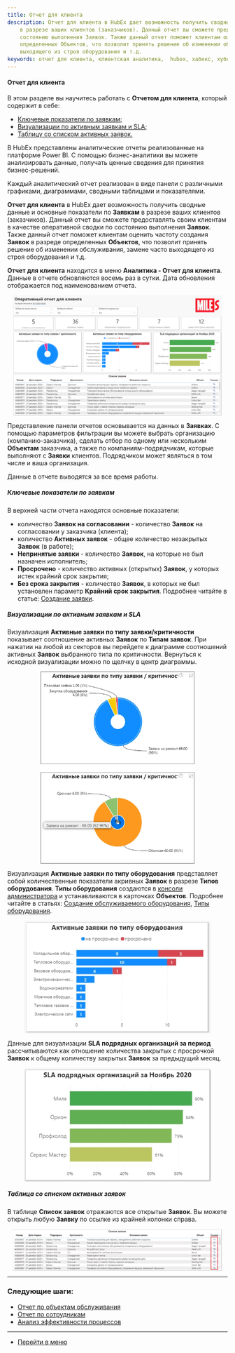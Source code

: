 ```yaml
---
title: Отчет для клиента
description: Отчет для клиента в HubEx дает возможность получить сводные данные и основные показатели по Заявкам
    в разрезе ваших клиентов (заказчиков). Данный отчет вы сможете предоставлять своим клиентам в качестве оперативной сводки по
    состоянию выполнения Заявок. Также данный отчет поможет клиентам оценить частоту создания Заявок в разреде
    определенных Объектов, что позволит принять решение об изменении обслуживания, замене часто
    выходящего из строя оборудования и т.д.
keywords: отчет для клиента, клиентская аналитика,  hubex, хабекс, хубекс, хабикс
---
```


#### Отчет для клиента
В этом разделе вы научитесь работать с <Strong>Отчетом для клиента</Strong>, который содержит в себе:
<html>
<meta charset="utf-8">

<ul>
    <li><a href="#kpi">Ключевые показатели по заявкам;</a></li>
    <li><a href="#diagramms">Визуализации по активным заявкам и SLA;</a></li>
    <li><a href="#table">Таблицу со списком активных заявок.</a></li>
 
</ul>
</html>
<body>
<p>В HubEx представлены аналитические отчеты реализованные на платформе Power BI. С помощью бизнес-аналитики вы
    можете анализировать данные, получать ценные сведения для принятия бизнес-решений.</p>
<p>Каждый аналитический отчет реализован в виде панели с различными графиками, диаграммами, сводными
    таблицами и показателями.</p>
<p><Strong>Отчет для клиента</Strong> в HubEx дает возможность получить сводные данные и основные показатели по <Strong>Заявкам</Strong>
    в разрезе ваших клиентов (заказчиков). Данный отчет вы сможете предоставлять своим клиентам в качестве оперативной сводки по
    состоянию выполнения <Strong>Заявок</Strong>. Также данный отчет поможет клиентам оценить частоту создания <Strong>Заявок</Strong> в разреде
    определенных <Strong>Объектов</Strong>, что позволит принять решение об изменении обслуживания, замене часто
    выходящего из строя оборудования и т.д. </p>

<p><Strong>Отчет для клиента</Strong> находится в меню <Strong>Аналитика - Отчет для клиента</Strong>. Данные
    в отчете обновляются восемь раз в
    сутки.
    Дата
    обновления отображается под наименованием отчета. </p>
<div>
    <img style="margin: 0 auto; display: block; max-width: 95%;"
         src="/attachments/images/FAQ/USER/ClientsAnalitics/ClientsAnalitics.png"/>
</div>
<p>Представление панели отчетов основывается на данных в <Strong>Заявках</Strong>. С помощью параметров фильтрации вы можете выбрать организацию
    (компанию-заказчика), сделать отбор по одному или нескольким <Strong>Объектам</Strong> заказчика, а также по
    компаниям-подрядчикам, которые выполняют с <Strong>Заявки</Strong> клиентов. Подрядчиком может являться в том числе и ваша организация.
</p>
<p>Данные в отчете выводятся за все время работы.</p>

<h5 id="kpi">Ключевые показатели по заявкам</h5>
<p>В верхней части отчета находятся основные показатели:</p>
<ul>
    <li>количество <Strong>Заявок на согласовании</Strong> - количество <Strong>Заявок</Strong> на согласовании у заказчика (клиента);</li>
    <li>количество <Strong>Активных заявок</Strong> - общее количество незакрытых <Strong>Заявок</Strong> (в работе);</li>
    <li><Strong>Непринятые заявки</Strong> - количество <Strong>Заявок</Strong>, на которые не был назначен исполнитель;</li>
    <li><Strong>Просрочено</Strong> - количество активных (открытых) <Strong>Заявок</Strong>, у которых истек крайний срок закрытия;</li>
    <li><Strong>Без срока закрытия</Strong> - количество <Strong>Заявок</Strong>, в которых не был установлен параметр <Strong>Крайний срок закрытия</Strong>. Подробнее читайте в статье: <a href="https://wiki.hubex.ru/docs/FAQ/RU/user/CreatingTicket.html">Создание заявки</a>.</li>

</ul>

<h5 id="diagramms">Визуализации по активным заявкам и SLA</h5>
<p>Визуализация <Strong>Активные заявки по типу заявки/критичности</Strong> показывает соотношение активных <Strong>Заявок</Strong> по <Strong>Типам заявок</Strong>. При
    нажатии на любой из секторов вы перейдете к диаграмме соотношений активных <Strong>Заявок</Strong> выбранного типа по
    критичности. Вернуться к исходной визуализации можно по щелчку в центр диаграммы.</p>

<div>
    <img style="margin: 0 auto; display: block; max-width: 70%;"
         src="/attachments/images/FAQ/USER/ClientsAnalitics/TypeCritical.jpg"/>
</div>

<p>Визуализация <Strong>Активные заявки по типу оборудования</Strong> представляет собой количественные показатели акривных <Strong>Заявок</Strong> в разрезе <Strong>Типов
    оборудования</Strong>. <Strong>Типы оборудования</Strong> создаются в <a
            href="https://wiki.hubex.ru/docs/FAQ/RU/admin/HowToEnterTheAdmin.html">консоли
        администратора</a> и устанавливаются в карточках <Strong>Объектов</Strong>. Подробнее
    читайте в статьях: <a href="https://wiki.hubex.ru/docs/FAQ/RU/user/CreatingObjects.html">Создание обслуживаемого
        оборудования</a>, <a href="https://wiki.hubex.ru/docs/FAQ/RU/admin/ObjectsType.html">Типы оборудования</a>.</p>
        <div>
    <img style="margin: 0 auto; display: block; max-width: 85%;"
         src="/attachments/images/FAQ/USER/ClientsAnalitics/Diagram.jpg"/>
</div>

<p>Данные для визуализации <Strong>SLA подрядных организаций за период</Strong> рассчитываются как отношение количества закрытых с
    просрочкой <Strong>Заявок</Strong> к общему количеству закрытых <Strong>Заявок</Strong> за предыдущий месяц.</p>
    <div>
    <img style="margin: 0 auto; display: block; max-width: 85%;"
         src="/attachments/images/FAQ/USER/ClientsAnalitics/Diagram2.jpg"/>
</div>


<h5 id="table">Таблица со списком активных заявок</h5>
<p>В таблице <Strong>Список заявок</Strong> отражаются все открытые <Strong>Заявок</Strong>. Вы можете открыть любую <Strong>Заявку</Strong> по ссылке из крайней колонки справа. </p>
<div>
    <img style="margin: 0 auto; display: block; max-width: 95%;"
         src="/attachments/images/FAQ/USER/ClientsAnalitics/list.jpg"/>
</div>
</body>


___
### Следующие шаги:
- [Отчет по объектам обслуживания](./ObjectsAnalitics.md)
- [Отчет по сотрудникам](./EngineersAnalytics.md)
- [Анализ эффективности процессов](./ProcessEfficiency.md)

___
- [Перейти в меню](http://wiki.hubex.ru)
